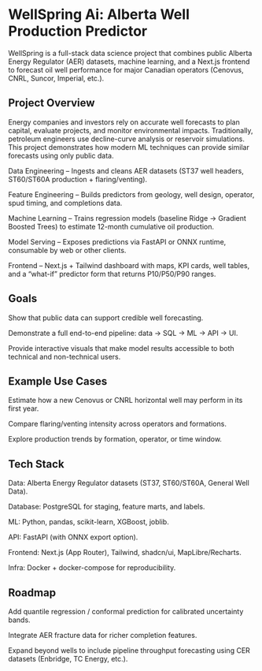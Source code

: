 # WellSpring Ai: Alberta Well Production Predictor

WellSpring is a full-stack data science project that combines public Alberta Energy Regulator (AER) datasets, machine learning, and a Next.js frontend to forecast oil well performance for major Canadian operators (Cenovus, CNRL, Suncor, Imperial, etc.).

## Project Overview

Energy companies and investors rely on accurate well forecasts to plan capital, evaluate projects, and monitor environmental impacts. Traditionally, petroleum engineers use decline-curve analysis or reservoir simulations. This project demonstrates how modern ML techniques can provide similar forecasts using only public data.

Data Engineering – Ingests and cleans AER datasets (ST37 well headers, ST60/ST60A production + flaring/venting).

Feature Engineering – Builds predictors from geology, well design, operator, spud timing, and completions data.

Machine Learning – Trains regression models (baseline Ridge → Gradient Boosted Trees) to estimate 12-month cumulative oil production.

Model Serving – Exposes predictions via FastAPI or ONNX runtime, consumable by web or other clients.

Frontend – Next.js + Tailwind dashboard with maps, KPI cards, well tables, and a “what-if” predictor form that returns P10/P50/P90 ranges.

## Goals

Show that public data can support credible well forecasting.

Demonstrate a full end-to-end pipeline: data → SQL → ML → API → UI.

Provide interactive visuals that make model results accessible to both technical and non-technical users.

## Example Use Cases

Estimate how a new Cenovus or CNRL horizontal well may perform in its first year.

Compare flaring/venting intensity across operators and formations.

Explore production trends by formation, operator, or time window.

## Tech Stack

Data: Alberta Energy Regulator datasets (ST37, ST60/ST60A, General Well Data).

Database: PostgreSQL for staging, feature marts, and labels.

ML: Python, pandas, scikit-learn, XGBoost, joblib.

API: FastAPI (with ONNX export option).

Frontend: Next.js (App Router), Tailwind, shadcn/ui, MapLibre/Recharts.

Infra: Docker + docker-compose for reproducibility.

## Roadmap

Add quantile regression / conformal prediction for calibrated uncertainty bands.

Integrate AER fracture data for richer completion features.

Expand beyond wells to include pipeline throughput forecasting using CER datasets (Enbridge, TC Energy, etc.).
